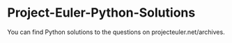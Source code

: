 # Project-Euler-Python-Solutions
You can find Python solutions to the questions on projecteuler.net/archives.
